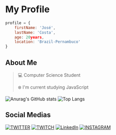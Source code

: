 # My Profile
```JavaScript
profile = {
    firstName: 'José',
    lastName: 'Costa',
    age: 20years,
    location: 'Brazil-Pernambuco'
}
```
## About Me
>:computer: Computer Science Student
>
>:snowflake: I'm current studying JavaScript

![Anurag's GitHub stats](https://github-readme-stats.vercel.app/api?username=GeyzonErik&show_icons=true&border_radius=12&hide_border=true&title_color=3498db&icon_color=3498db)
![Top Langs](https://github-readme-stats.vercel.app/api/top-langs/?username=GeyzonErik&layout=compact&border_radius=12&hide_border=true&title_color=3498db&icon_color=3498db)


## Social Medias

[![TWITTER](https://i.ibb.co/QJnYRNx/icons8-twitter-48.png)](https://twitter.com/Erikles47)
[![TWITCH](https://i.ibb.co/HKWV6SD/icons8-twitch-48.png)](https://www.twitch.tv/g_e_zu)
[![LinkedIn](https://i.ibb.co/FnGySfM/icons8-linkedin-48.png)](https://www.linkedin.com/in/jos%C3%A9-costa-1063121a7/)
[![INSTAGRAM](https://i.ibb.co/6tMbs7j/icons8-instagram-48.png)](https://www.instagram.com/_geyzon_/)
